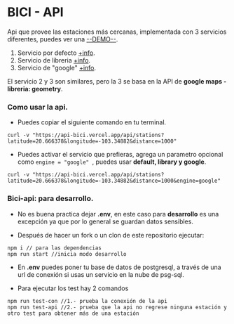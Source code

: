 # BICI - API

Api que provee las estaciones más cercanas, implementada con 3 servicios diferentes, puedes ver una [--DEMO--](https://api-bici.vercel.app/).

1. Servicio por defecto [+info](https://stackoverflow.com/questions/18883601/function-to-calculate-distance-between-two-coordinates).
1. Servicio de libreria  [+info](https://github.com/dcousens/haversine-distance).
1. Servicio de "google" [+info](https://developers.google.com/maps/documentation/javascript/reference#spherical).

El servicio 2 y 3 son similares, pero la 3 se basa en la API de **google maps - libreria: geometry**.

### Como usar la api.

- Puedes copiar el siguiente comando en tu terminal.
```
curl -v "https://api-bici.vercel.app/api/stations?latitude=20.666378&longitude=-103.34882&distance=1000"
```

- Puedes activar el servicio que prefieras, agrega un parametro opcional como ```engine = "google" ```, puedes usar **default, library y google**. 
```
curl -v "https://api-bici.vercel.app/api/stations?latitude=20.666378&longitude=-103.34882&distance=1000&engine=google"
```

### Bici-api: para desarrollo.

- No es buena practica dejar **.env**, en este caso para **desarrollo** es una excepción ya que por lo general se guardan datos sensibles.

- Después de hacer un fork o un clon de este repositorio ejecutar:
```
npm i // para las dependencias
npm run start //inicia modo desarrollo
```
- En **.env** puedes poner tu base de datos de postgresql, a través de una url de conexión si usas un servicio en la nube de psg-sql.

- Para ejecutar los test hay 2 comandos
```
npm run test-con //1.- prueba la conexión de la api  
npm run test-api //2.- prueba que la api no regrese ninguna estación y otro test para obtener más de una estación 
```
